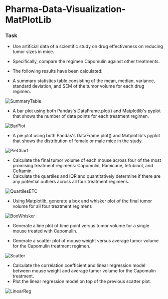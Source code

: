 # **Pharma-Data-Visualization-MatPlotLib**

### Task

* Use artificial data of a scientific study on drug effectiveness on reducing tumor sizes in mice.
* Specifically, compare the regimen Capomulin against other treatments.
* The following results have been calculated:

* A summary statistics table consisting of the mean, median, variance, standard deviation, and SEM of the tumor volume for each drug regimen.
    
![SummaryTable](https://github.com/michaellegg16/matplotlib-challenge/blob/master/Screenshots/SummaryStats.png)

* A bar plot using both Pandas's DataFrame.plot() and Matplotlib's pyplot that shows the number of data points for each treatment regimen.
   
![BarPlot](https://github.com/michaellegg16/matplotlib-challenge/blob/master/Screenshots/BarChart.png)

* A pie plot using both Pandas's DataFrame.plot() and Matplotlib's pyplot that shows the distribution of female or male mice in the study.

![PieChart](https://github.com/michaellegg16/matplotlib-challenge/blob/master/Screenshots/PieChart.png)

* Calculate the final tumor volume of each mouse across four of the most promising treatment regimens: Capomulin, Ramicane, Infubinol, and Ceftamin. 
* Calculate the quartiles and IQR and quantitatively determine if there are any potential outliers across all four treatment regimens.

![QuartilesETC](https://github.com/michaellegg16/matplotlib-challenge/blob/master/Screenshots/QuartilesETC.png)

* Using Matplotlib, generate a box and whisker plot of the final tumor volume for all four treatment regimens

![BoxWhisker](https://github.com/michaellegg16/matplotlib-challenge/blob/master/Screenshots/BoxandWhisker.png)

* Generate a line plot of time point versus tumor volume for a single mouse treated with Capomulin.



* Generate a scatter plot of mouse weight versus average tumor volume for the Capomulin treatment regimen.

![Scatter](https://github.com/michaellegg16/matplotlib-challenge/blob/master/Screenshots/VolumeVsWeight.png)

* Calculate the correlation coefficient and linear regression model between mouse weight and average tumor volume for the Capomulin treatment. 
* Plot the linear regression model on top of the previous scatter plot.

![LinearReg](https://github.com/michaellegg16/matplotlib-challenge/blob/master/Screenshots/LinearRegression.png)


